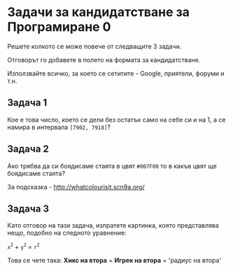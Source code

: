 # Задачи за кандидатстване за Програмиране 0

Решете колкото се може повече от следващите 3 задачи.

Отговорът го добавете в полето на формата за кандидатстване.

Използвайте всичко, за което се сетитите - Google, приятели, форуми и т.н.

## Задача 1

Кое е това число, което се дели без остатък само на себе си и на 1, a се намира в интервала `[7902, 7918]`?

## Задача 2

Ако трябва да си боядисаме стаята в цвят `#007F00` то в какъв цвят ще боядисаме стаята?

За подсказка - http://whatcolourisit.scn9a.org/

## Задача 3

Като отговор на тази задача, изпратете картинка, която представлява нещо, подобно на следното уравнение:


`x`<sup>`2`</sup> + `y`<sup>`2`</sup> = `r`<sup>`2`</sup>

Това се чете така: __Хикс на втора__ + __Игрек на втора__ = 'радиус на втора'
